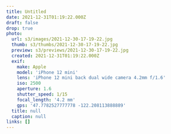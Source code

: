 ```yaml
---
title: Untitled
date: 2021-12-31T01:19:22.000Z
draft: false
drop: true
photo:
  url: s3/images/2021-12-30-17-19-22.jpg
  thumb: s3/thumbs/2021-12-30-17-19-22.jpg
  preview: s3/previews/2021-12-30-17-19-22.jpg
  created: 2021-12-31T01:19:22.000Z
  exif:
    make: Apple
    model: 'iPhone 12 mini'
    lens: 'iPhone 12 mini back dual wide camera 4.2mm f/1.6'
    iso: 2500
    aperture: 1.6
    shutter_speed: 1/15
    focal_length: '4.2 mm'
    gps: '47.7782527777778 -122.208113888889'
  title: null
  caption: null
links: []
---
```

